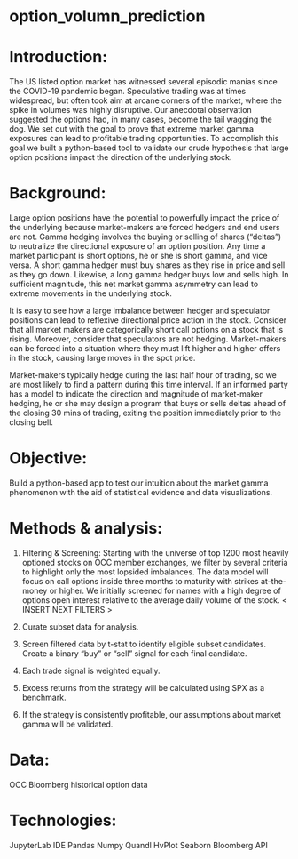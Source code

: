 # option_volumn_prediction

# Introduction:
The US listed option market has witnessed several episodic manias since the COVID-19 pandemic began.  Speculative trading was at times widespread, but often took aim at arcane corners of the market, where the spike in volumes was highly disruptive.  Our anecdotal observation suggested the options had, in many cases, become the tail wagging the dog.  We set out with the goal to prove that extreme market gamma exposures can lead to profitable trading opportunities.  To accomplish this goal we built a python-based tool to validate our crude hypothesis that large option positions impact the direction of the underlying stock.

# Background:
Large option positions have the potential to powerfully impact the price of the underlying because market-makers are forced hedgers and end users are not.  Gamma hedging involves the buying or selling of shares (“deltas”) to neutralize the directional exposure of an option position.  Any time a market participant is short options, he or she is short gamma, and vice versa.  A short gamma hedger must buy shares as they rise in price and sell as they go down.  Likewise, a long gamma hedger buys low and sells high.  In sufficient magnitude, this net market gamma asymmetry can lead to extreme movements in the underlying stock.

It is easy to see how a large imbalance between hedger and speculator positions can lead to reflexive directional price action in the stock.  Consider that all market makers are categorically short call options on a stock that is rising.  Moreover, consider that speculators are not hedging.  Market-makers can be forced into a situation where they must lift higher and higher offers in the stock, causing large moves in the spot price.  

Market-makers typically hedge during the last half hour of trading, so we are most likely to find a pattern during this time interval.  If an informed party has a model to indicate the direction and magnitude of market-maker hedging, he or she may design a program that buys or sells deltas ahead of the closing 30 mins of trading, exiting the position immediately prior to the closing bell.


# Objective:
Build a python-based app to test our intuition about the market gamma phenomenon with the aid of statistical evidence and data visualizations. 
 

# Methods & analysis:

1.	Filtering & Screening: Starting with the universe of top 1200 most heavily optioned stocks on OCC member exchanges, we filter by several criteria to highlight only the most lopsided imbalances.  The data model will focus on call options inside three months to maturity with strikes at-the-money or higher.  We initially screened for names with a high degree of options open interest relative to the average daily volume of the stock.  < INSERT NEXT FILTERS >

2.	Curate subset data for analysis. 

3.	Screen filtered data by t-stat to identify eligible subset candidates.  Create a binary “buy” or “sell” signal for each final candidate.

4.	Each trade signal is weighted equally.

5.	Excess returns from the strategy will be calculated using SPX as a benchmark.

6.	If the strategy is consistently profitable, our assumptions about market gamma will be validated.


# Data:
OCC
Bloomberg historical option data


# Technologies:

JupyterLab IDE
Pandas
Numpy
Quandl
HvPlot
Seaborn
Bloomberg API
